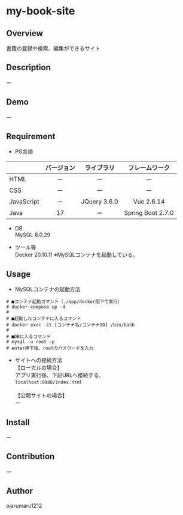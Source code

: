 my-book-site
====

## Overview
書籍の登録や検索、編集ができるサイト

## Description
ー

## Demo
ー

## Requirement
- PG言語<br>

|            | バージョン   | ライブラリ   | フレームワーク    |
|:-----------|:------------:|:------------:|:------------:     |
| HTML       | ー           | ー           | ー                |
| CSS        | ー           | ー           | ー                |
| JavaScript | ー           | JQuery 3.6.0 | Vue 2.6.14        |
| Java       | 17           | ー           | Spring Boot 2.7.0 |

- DB<br>
MySQL 8.0.29

- ツール等<br>
Docker 20.10.11
※MySQLコンテナを起動している。

## Usage
- MySQLコンテナの起動方法
```
# ■コンテナ起動コマンド（./app/docker配下で実行）
# docker-compose up -d
#
# ■起動したコンテナに入るコマンド
# docker exec -it [コンテナ名/コンテナID] /bin/bash
#
# ■DBに入るコマンド
# mysql -u root -p
# enter押下後、rootのパスワードを入力
```

- サイトへの接続方法<br>
【ローカルの場合】<br>
アプリ実行後、下記URLへ接続する。<br>
`localhost:8080/index.html`<br><br>
【公開サイトの場合】<br>
ー

## Install
ー
## Contribution
ー

## Author
ojarumaru1212
